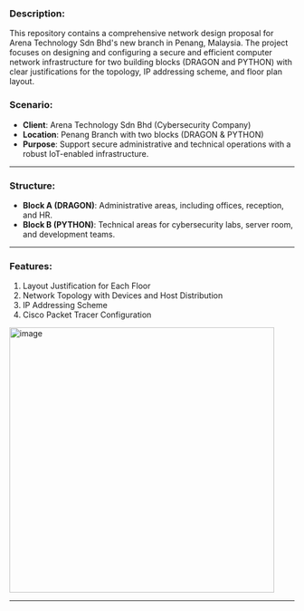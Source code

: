 

### Description:
This repository contains a comprehensive network design proposal for Arena Technology Sdn Bhd's new branch in Penang, Malaysia. The project focuses on designing and configuring a secure and efficient computer network infrastructure for two building blocks (DRAGON and PYTHON) with clear justifications for the topology, IP addressing scheme, and floor plan layout.




### Scenario:
- **Client**: Arena Technology Sdn Bhd (Cybersecurity Company)
- **Location**: Penang Branch with two blocks (DRAGON & PYTHON)
- **Purpose**: Support secure administrative and technical operations with a robust IoT-enabled infrastructure.


---

### Structure:
- **Block A (DRAGON)**: Administrative areas, including offices, reception, and HR.
- **Block B (PYTHON)**: Technical areas for cybersecurity labs, server room, and development teams.

---

### Features:
1. Layout Justification for Each Floor
2. Network Topology with Devices and Host Distribution
3. IP Addressing Scheme
4. Cisco Packet Tracer Configuration

<img width="468" alt="image" src="https://github.com/user-attachments/assets/8a147193-d2de-4d5b-b19a-dc2ba8bc2dec" />

---
